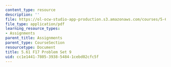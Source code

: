 ```yaml
---
content_type: resource
description: ''
file: https://ol-ocw-studio-app-production.s3.amazonaws.com/courses/5-61-physical-chemistry-fall-2017/cc1e14417805393854841cebd02cfc5f_MIT5_61F17_pset9.pdf
file_type: application/pdf
learning_resource_types:
- Assignments
parent_title: Assignments
parent_type: CourseSection
resourcetype: Document
title: 5.61 F17 Problem Set 9
uid: cc1e1441-7805-3938-5484-1cebd02cfc5f
---
```

